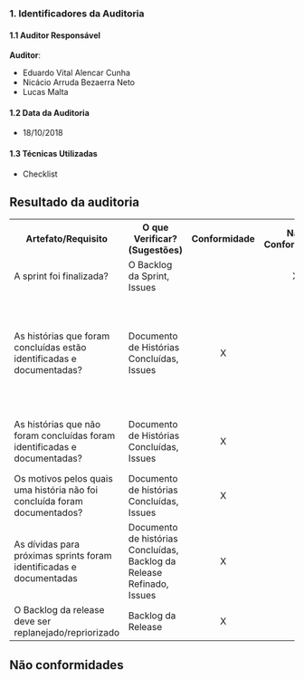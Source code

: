 ### 1. Identificadores da Auditoria

#### 1.1 Auditor Responsável

**Auditor**:

- Eduardo Vital Alencar Cunha
- Nicácio Arruda Bezaerra Neto
- Lucas Malta

#### 1.2 Data da Auditoria

- 18/10/2018

#### 1.3 Técnicas Utilizadas

* Checklist

## Resultado da auditoria

<table>
  <tr>
    <th>Artefato/Requisito</th>
    <th>O que Verificar? (Sugestões)</th>
    <th>Conformidade</th>
    <th>Não Conformidade</th>
    <th>Observação</th>
    <th>Evidências</th>
  </tr>
  <tr>
    <td>A sprint foi finalizada?</td>
    <td>O Backlog da Sprint, Issues</td>
    <td></td>
    <td align="center">X</td>
    <td>Nenhuma história foi finalizada.</td>
    <td>Podem ser visualizados no repositório da disciplina, https://github.com/MPS-FGA/Avaleasy-app#boards?repos=146913707</td>
  </tr>
  <tr>
    <td>As histórias que foram concluídas estão identificadas e documentadas?</td>
    <td>Documento de Histórias Concluídas, Issues</td>
    <td align="center">X</td>
    <td></td>
    <td>A documentação de débitos precisa melhorar para facilitar a rastreabilidade da issue com a sprint de origem.</td>
    <td>Podem ser visualizados no repositório da disciplina, https://github.com/MPS-FGA/Avaleasy-app#boards?repos=146913707</td>
  </tr>
  <tr>
    <td>As histórias que não foram concluídas foram identificadas e documentadas?</td>
    <td>Documento de Histórias Concluídas, Issues</td>
    <td align="center">X</td>
    <td></td>
    <td>A documentação precisa melhorar. Ver item acima.</td>
    <td>Podem ser visualizados no repositório da disciplina, https://github.com/MPS-FGA/Avaleasy-app#boards?repos=146913707</td>
  </tr>
  <tr>
    <td> Os motivos pelos quais uma história não foi concluída foram documentados?</td>
    <td> Documento de histórias Concluídas, Issues </td>
    <td align="center">X</td>
    <td></td>
    <td></td>
    <td>Podem ser visualizados em https://github.com/MPS-FGA/Disciplina/blob/master/docs/sprints/review_sprint05.md</td>
  </tr>
  <tr>
    <td> As dívidas para próximas sprints foram identificadas e documentadas</td>
    <td> Documento de histórias Concluídas, Backlog da Release Refinado, Issues </td>
    <td align="center">X</td>
    <td></td>
    <td></td>
    <td>Podem ser visualizados no repositório da disciplina, https://github.com/MPS-FGA/Avaleasy-app#boards?repos=146913707</td>
  </tr>
  <tr>
    <td> O Backlog da release deve ser replanejado/repriorizado</td>
    <td> Backlog da Release </td>
    <td align="center">X</td>
    <td></td>
    <td></td>
    <td>Podem ser visualizados no repositório da disciplina, https://github.com/MPS-FGA/Avaleasy-app#boards?repos=146913707</td>
  </tr>
</table>

## Não conformidades

